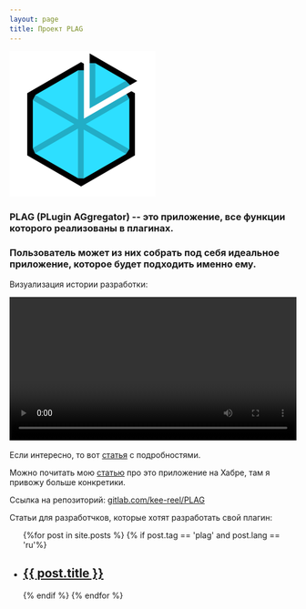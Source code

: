```yaml
---
layout: page
title: Проект PLAG
---
```


![Logo](/assets/images/PLAG-logo.png)

### PLAG (PLugin AGgregator) -- это приложение, все функции которого реализованы в плагинах.

### Пользователь может из них собрать под себя идеальное приложение, которое будет подходить именно ему.

Визуализация истории разработки:

<video width="100%" controls>
  <source src="/assets/videos/plag-gource.webm" type="video/webm">
</video>

Если интересно, то вот [статья](/plag-about-ru) с подробностями.

Можно почитать мою [статью](https://habr.com/ru/post/340018) про это приложение на Хабре, там я привожу больше конкретики.

Ссылка на репозиторий: [gitlab.com/kee-reel/PLAG](https://gitlab.com/kee-reel/PLAG)

Статьи для разработчков, которые хотят разработать свой плагин:

<ul>
{%for post in site.posts %}
    {% if post.tag == 'plag' and post.lang == 'ru'%}
        <li>
            <h2><a href="{{ post.url | prepend: site.baseurl | replace: '//', '/' }}">{{ post.title }}</a></h2>
        </li>
    {% endif %}
{% endfor %}
</ul>

